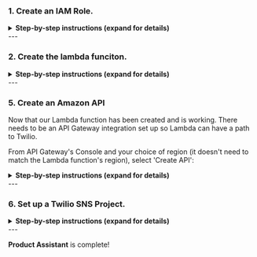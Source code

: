 ### 1. Create an IAM Role.

<details>
<summary><strong>Step-by-step instructions (expand for details)</strong></summary><p>
</p></details>
---

### 2. Create the lambda funciton.

<details>
<summary><strong>Step-by-step instructions (expand for details)</strong></summary><p>

1.  From the AWS console select **Lamnda** under the compute section.  Click on **Create Function**.  Select **Author from scratch**.  In the **Name** section give the function a unique name to your region.  The **Runtime** is **Python 3.6**.  In the **Role** section, select **Create a custome role** and you will be taken to a new screen.  For the **Existing role** choose the created role from step 1.

![](IMAGES/lambda-1.png)

2.  In the new tab, for the **IAM Role** select the role created in section 1.  In **Policy Name**, select **Create a new Role Policy**.  Expand **View Polciy Document**.  Click on the blue **Edit** to the right of the text block.  Copy and paste Policy.json into the code block.  The policy is also copied below.  Click **Allow**.

![](IMAGES/lambda-2.png)

```json
{
    "Version": "2012-10-17",
    "Statement": [
        {
            "Sid": "VisualEditor0",
            "Effect": "Allow",
            "Action": [
                "s3:PutObject",
                "s3:GetObject",
                "dynamodb:PutItem",
                "dynamodb:GetItem"
            ],
            "Resource": [
                "arn:aws:dynamodb:*:*:table/*",
                "arn:aws:s3:::*/*"
            ]
        },
        {
            "Sid": "VisualEditor1",
            "Effect": "Allow",
            "Action": [
                "rekognition:DetectText",
                "logs:CreateLogGroup",
                "logs:PutLogEvents",
                "logs:CreateLogStream"
            ],
            "Resource": "*"
        }
    ]
}
```

3.  Go back to the **Lambda Function** tab and click **Create function**.  Once the funciton is created, scroll to the **Function code** section like show below.  **Delete** the example function and copy and paste the code from Lambda.py.  The code is also shown below the image.  Click **save** and you should see no errors.

![](IMAGES/lambda-3.png)

```python
"""
classes are upper camel
functions are lower camel
variables are lower case

Copyright (C) 2018: Edward Acosta and Alan Newcomer

This program is free software: you can redistribute it and/or modify
it under the terms of the GNU General Public License as published by
the Free Software Foundation, either version 3 of the License, or
(at your option) any later version.

This program is distributed in the hope that it will be useful,
but WITHOUT ANY WARRANTY; without even the implied warranty of
MERCHANTABILITY or FITNESS FOR A PARTICULAR PURPOSE.  See the
GNU General Public License for more details.

You should have received a copy of the GNU General Public License
along with this program.  If not, see <http://www.gnu.org/licenses/>
"""

import time
import json
import boto3
import botocore.vendored.requests.packages.urllib3 as urllib3
from urllib.parse import unquote

class ProductAssistant:
    """Initilize function to set boto3 clients and self variables."""
    def __init__(self, event, context):
        #setting text variables to False
        self.text_1 = False
        self.text_2 = False
        self.text_3 = False
        #rekognition and dynamodb client setup
        rek = boto3.client('rekognition')
        self.dynamodb = boto3.client('dynamodb')
        #converting event to json type
        self.message = json.loads(unquote(str(event)).replace("'","\""))
        print(self.message)
        self.number = self.message['From']
        #dynamodb tables
        self.product_table = "PA_Products"
        self.customer_table = "PA_Customers"
        #grabbing current state of text conversation
        found_product, textCount = self.getCurrentState()
        
        #if a new image comes in and it is the first message
        if 'MediaUrl0' in self.message.keys() and textCount == '0':
            s3_bucket, s3_key =self.uploadS3()
            rek_response = rek.detect_text(Image={
                'S3Object':{
                    'Bucket':s3_bucket,
                    'Name':s3_key
                }
            })
            self.word_list = self.getWords(rek_response)
            for each in self.word_list:
                getProduct = self.dynamodb.get_item(TableName=self.product_table, Key={
                    'product_id':{
                        'S':each.lower()
                    }
                }, ConsistentRead=True)
                if 'Item' in getProduct:
                    theProduct = getProduct['Item']['product_id']['S']
                    self.updateRow(self.number, 'textCount', 'N', str(int(textCount) + 1))
                    self.updateRow(self.number, 'product', 'S', theProduct)
                    productOptions = self.getDBList(each.lower())
                    self.text_1 = '<?xml version=\"1.0\" encoding=\"UTF-8\"?>'\
                        '<Response><Message>{0} {1} {2} .</Message></Response>'\
                        .format(theProduct, "was detected.\nWhould you like to see", productOptions)
                else:
                    print("did not find image")
        elif self.message['Body'] != '' and textCount == '1':
            getLink = self.dynamodb.get_item(TableName=self.product_table, Key={
                'product_id':{
                    'S':found_product.lower()
                }
            }, ConsistentRead=True)
            print(getLink)
            theLink = getLink['Item'][self.message['Body']]['S']
            self.updateRow(self.number, 'textCount', 'N', str(int(textCount) + 1))
            self.text_2 = '<?xml version=\"1.0\" encoding=\"UTF-8\"?>'\
                '<Response><Message>{0}</Message></Response>'.format(theLink)
        elif textCount == '2':
            self.text_3 = '<?xml version=\"1.0\" encoding=\"UTF-8\"?>'\
                '<Response><Message>{0}</Message></Response>'\
                .format("Send an image of a product so I can help you.")
        else:
            self.text_3 = '<?xml version=\"1.0\" encoding=\"UTF-8\"?>'\
                '<Response><Message>{0}</Message></Response>'\
                .format("Please re-send the text. No product found.")
    
    """Responds with the desired text message"""
    def textResponse(self):
        if self.text_1:
            return self.text_1
        elif self.text_2:
            return self.text_2
        elif self.text_3:
            return self.text_3

    """Creates a string list from the dynamodb options list"""
    def getDBList(self, product):
        getRow = self.dynamodb.get_item(TableName=self.product_table, Key={
            'product_id':{
                'S':product
            }
        }, ConsistentRead=True)
        getList = getRow['Item']['options']['L']
        for i in range(len(getList)):
            if i == 0:
                cleanList = '"' + getList[i]['S'] + '"'
            elif i < len(getList) -1:
                cleanList = cleanList + ", " + '"' + getList[i]['S'] + '"'
            else:
                cleanList = cleanList + " or " + '"' + getList[i]['S'] + '"'
        
        return cleanList
            
    """updates a row in dynamodb by getting and then putting"""     
    def updateRow(self, fromNum, key, kType, newValue):
        getJson = self.dynamodb.get_item(TableName=self.customer_table, Key={
            'from_number':{
                'S':fromNum
            }
        }, ConsistentRead=True)
        getJson['Item'][key][kType] = newValue
        self.dynamodb.put_item(TableName=self.customer_table, Item=getJson['Item'])
        return "Count Added"
    
    """Puts the words found by rekognition and appends to a list"""
    def getWords(self, response):   
        words = []
        textDetections=response['TextDetections']
        #print(response)
        print('Matching faces')
        for text in textDetections:
            print('Id: {}'.format(text['Id']))
            print('Detected text:' + text['DetectedText'])
            words.append(text['DetectedText'])
            print('Confidence: ' + "{:.2f}".format(text['Confidence']) + "%")
            print('')
            if 'ParentId' in text:
                print('Parent Id: {}'.format(text['ParentId']))
            print('Type:' + text['Type'])
            
        return words
    
    """uploads images to s3"""
    def uploadS3(self):
        s3 = boto3.client('s3')
        url = self.message['MediaUrl0']
        http = urllib3.PoolManager()
        bucket = 'sns-pictures' #your s3 bucket
        key = '{0}-{1}/{2}.jpg'.format(self.message['To'].replace('+',''),self.number.replace('+',''),url.split('/')[-1]) #your desired s3 path or filename
        s3_response = s3.upload_fileobj(http.request('GET', url,preload_content=False), bucket, key)
        return bucket, key
    
    """Inserts new row into dynamodb table"""
    def createRow(self, table_name, cell_number):
        response = self.dynamodb.put_item(TableName=table_name, Item={
            'from_number':{
                'S':cell_number
            },
            'textCount':{
                'N':'0'
            },
            'product':{
                'S':'none'
            },
            'timeStamp':{
                'N':str(time.time())
            }
        })
        count = '0'
        product = "none"
        return response, count, product

    """Gets information from dynamodb table to find current message state"""
    def getCurrentState(self):
        row_json = self.dynamodb.get_item(TableName=self.customer_table, Key={
            'from_number':{
                'S':self.number
            }
        }, ConsistentRead=True)
        #if a new image is sent then new information will be sent to dynamodb
        if 'MediaUrl0' in self.message.keys():
            _,count, product = self.createRow(self.customer_table, self.number)
        elif 'Item' not in row_json:
            #creating row if 'From' doesnt exist
            _,count, product = self.createRow(self.customer_table, self.number)
        elif float(row_json['Item']['timeStamp']['N']) < time.time() - 300:
            #creating new row in time is longer than five minutes
            _,count, product = self.createRow(self.customer_table, self.number)
        else:
            print(row_json)
            count = row_json['Item']['textCount']['N']
            product = row_json['Item']['product']['S']
            
        return product, count
        

def lambda_handler(event, context):
    print(event)
    twr = ProductAssistant(event, context)
    print(twr.textResponse())
    return twr.textResponse()

```
3.  Scroll down until you see **Basic settings** and change the memory to **1856 MB** and the **Timeout** to **30 sec**.  Click **save**.

<img src="IMAGES/lambda-4.png" alt="drawing" width="500px"/>

4.  Your Lambda Function is **complete**.
</p></details>
---

### 5. Create an Amazon API

Now that our Lambda function has been created and is working. There needs to be an API Gateway integration set up so Lambda can have a path to Twilio.

From API Gateway's Console and your choice of region (it doesn't need to match the Lambda function's region), select 'Create API':

<details>
<summary><strong>Step-by-step instructions (expand for details)</strong></summary><p>

1. From the AWS Management Console, choose **Services** then select **API Gateway**.


![](IMAGES/api-1.png)


2. Create a new API. The API in this example is the name is **ProductAssistantAPI**.


![](IMAGES/api-2.png)

4. In **Actions** click on **Create Resource**.

<img src="IMAGES/api-3.png" alt="drawing" width="500px"/>

5. Enter a **Resource Name** and the **Resource Path** will be autofilled as the same.  Leave Configure as proxy resource and Enable API Gateway CORS as blank. Click **Create Resource**.


![](IMAGES/api-4.png)


6. Click on the newly created resouce and click on **Actions**.  Select **Create Method**.


<img src="IMAGES/api-5.png" alt="drawing" width="500px"/>



7. Select **Post** and click the **check mark**.  For integration type, select **Lambda Function**.  **Use Lambda Proxy integration** should be left unchecked.  The **Region** must be the same as the Product_Assistant Lambda function created earlier.  Select **Product_Assistant** as the **Lambda Function**.  Keep **Use Default Timeout**.  Hit save and accept the warning after it pops up.


![](IMAGES/api-6.png)


8. Select the newly created **Post** and then click on **Integration Request**.  

![](IMAGES/api-7.png)

9. Once opened, click on **Mapping Templates** at the bottom.  Change **Request body passthrough** to **When there are no templates defined (recommended)**.  Click on the ***plus symbole*** to **Add mapping template**.  Add **application/x-www-form-urlencoded**.  Click the check mark next to the inserted content.  Below, a content box will appear. 

<img src="IMAGES/api-8.png" alt="drawing" width="500px"/>

10. Insert the below **code** into the content box.  This code was suggested by ***https://forums.aws.amazon.com/message.jspa?messageID=675886*** to split our HTTP parameters into JSON key/value pairs.

```
#set($httpPost = $input.path('$').split("&"))
{
#foreach( $kvPair in $httpPost )
 #set($kvTokenised = $kvPair.split("="))
 #if( $kvTokenised.size() > 1 )
   "$kvTokenised[0]" : "$kvTokenised[1]"#if( $foreach.hasNext ),#end
 #else
   "$kvTokenised[0]" : ""#if( $foreach.hasNext ),#end
 #end
#end
}
```

11. Scroll up to the top and click on the blue **Method Execution** link.**Twilio** expects a 200 HTTP status code of type **application/xml**.  Click on the **Integration Response**. Expand the **200** Method Response Status, then expand the 'Body Mapping Templates'.  If there is an 'application/json' entry, remove that now.

![](IMAGES/api-9.png)

12. Click on **add mapping template** and insert **application/xml**. Click the check mark.  Enter the below **code** into the context box. This will allow only the Lambda return fuction to pass through.

```
#set($inputRoot = $input.path('$')) 
$inputRoot
```

13. Click on the **Actions** drop down and select **Deploy API**.  

<img src="IMAGES/api-10.png" alt="drawing" width="200px"/>

14. Select a **New Stage* like **dev**.  Click on **Deploy**.

<img src="IMAGES/api-11.png" alt="drawing" width="500px"/>

15.  Take note of the **Invoke URL**.  Your API is now complete.  Lets test it TODO.

![](IMAGES/api-12.png)
 
</p></details>
---

### 6. Set up a Twilio SNS Project.


<details>
<summary><strong>Step-by-step instructions (expand for details)</strong></summary><p>
1.  Go to https://www.twilio.com/console/sms/dashboard and select **SMS** on the left hand side.  Create a new **Messaging Service** and select **Chat Bot/Interactive 2-Way**.

<img src="IMAGES/sns-1.png" alt="drawing" width="400px"/>

2.  Click the check box on the **Process Inbound Messages**.  Add the **Invoke** URL from the API step and instert it into the **Request URL** text block. 

![](IMAGES/sns-2.png)

3.  Click on **Numbers** on the left hand side.

<img src="IMAGES/sns-3.png" alt="drawing" width="200px"/>

4.  Add a number to your project.  You are now able to test **Product Assistant**.
</p></details>
---

**Product Assistant** is complete!

